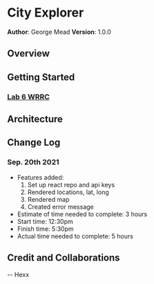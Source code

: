# City Explorer

**Author**: George Mead
**Version**: 1.0.0 

## Overview
<!-- Provide a high level overview of what this application is and why you are building it, beyond the fact that it's an assignment for this class. (i.e. What's your problem domain?) -->

## Getting Started
<!-- What are the steps that a user must take in order to build this app on their own machine and get it running? -->
### [Lab 6 WRRC](lab6_wrrc.png)

## Architecture
<!-- Provide a detailed description of the application design. What technologies (languages, libraries, etc) you're using, and any other relevant design information. -->

## Change Log
<!-- Use this area to document the iterative changes made to your application as each feature is successfully implemented. Use time stamps. Here's an example:

01-01-2001 4:59pm - Application now has a fully-functional express server, with a GET route for the location resource. -->
### Sep. 20th 2021
- Features added: 
  1. Set up react repo and api keys
  2. Rendered locations, lat, long
  3. Rendered map
  4. Created error message
- Estimate of time needed to complete: 3 hours
- Start time: 12:30pm
- Finish time: 5:30pm
- Actual time needed to complete: 5 hours

## Credit and Collaborations

-- Hexx